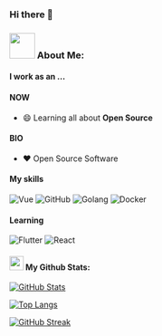 ### Hi there 👋

<p align="center">

### <img src="https://github.com/TheDudeThatCode/TheDudeThatCode/blob/master/Assets/Designer.gif" width="45" /> About Me:

#### I work as an ...

#### NOW
- :smile: Learning all about **Open Source**
 
#### BIO
- :heart: Open Source Software

#### My skills
![Vue](https://img.shields.io/badge/Vue.js-35495E?style=for-the-badge&logo=vuedotjs&logoColor=4FC08D)
![GitHub](https://img.shields.io/badge/github%20-%23121011.svg?&style=for-the-badge&logo=github&logoColor=white&color=283238)
![Golang](https://img.shields.io/badge/Golang-00ADD8?style=for-the-badge&logo=go&logoColor=white)
![Docker](https://img.shields.io/badge/Docker-2CA5E0?style=for-the-badge&logo=docker&logoColor=white)

#### Learning
![Flutter](https://img.shields.io/badge/Flutter-02569B?style=for-the-badge&logo=flutter&logoColor=white)
![React](https://img.shields.io/badge/React-20232A?style=for-the-badge&logo=react&logoColor=61DAFB)

#### <img src='https://media1.giphy.com/media/du3J3cXyzhj75IOgvA/giphy.gif?cid=ecf05e47x2g034i9pzwtzzsd3xgg2w9nr94t4tflbbgo3008&rid=giphy.gif' width='25' /> My Github Stats:
 
[![GitHub Stats](https://github-readme-stats.vercel.app/api?username=enlena612)](https://github.com/anuraghazra/github-readme-stats)
 
[![Top Langs](https://github-readme-stats.vercel.app/api/top-langs/?username=sleepred)](https://github.com/anuraghazra/github-readme-stats)
 
[![GitHub Streak](https://github-readme-streak-stats.herokuapp.com?user=enlena612)](https://git.io/streak-stats)
